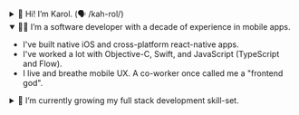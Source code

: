 <details>
<summary>👋 Hi! I’m Karol. (🗣 /kah-rol/)</summary>

- My pronouns are he/him.
- I live in Ottawa and I enjoy spending my time doing outdoorsy things.
- I believe technology should get out of our way to let us live more fulfilling lives, and that we have to work towards a more equitable society where people come before profits.

</details>
<details open>
<summary>🧑‍💻 I’m a software developer with a decade of experience in mobile apps.</summary>

- I've built native iOS and cross-platform react-native apps.
- I've worked a lot with Objective-C, Swift, and JavaScript (TypeScript and Flow).
- I live and breathe mobile UX. A co-worker once called me a "frontend god".

</details>
<details>
<summary>🌱 I’m currently growing my full stack development skill-set.</summary>

- Building APIs (GraphQL or REST) and UIs that consume them with an end-to-end understanding is not just satisfying, but also leads to more performant, reliable and scalable designs.
- Distributed systems, system design, databases (PostgreSQL, NoSQL). These are some of the areas I'm trying to optimize towards learning nowadays.
